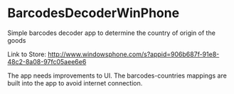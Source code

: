 BarcodesDecoderWinPhone
=======================

Simple barcodes decoder app to determine the country of origin of the goods

Link to Store: http://www.windowsphone.com/s?appid=906b687f-91e8-48c2-8a08-97fc05aee6e6

The app needs improvements to UI.
The barcodes-countries mappings are built into the app to avoid internet connection.
